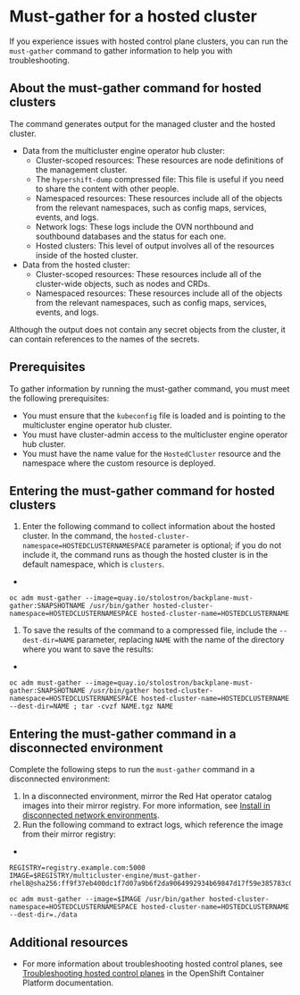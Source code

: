 # Must-gather for a hosted cluster

If you experience issues with hosted control plane clusters, you can run the `must-gather` command to gather information to help you with troubleshooting.

## About the must-gather command for hosted clusters

The command generates output for the managed cluster and the hosted cluster.

* Data from the multicluster engine operator hub cluster:
  * Cluster-scoped resources: These resources are node definitions of the management cluster.
  * The `hypershift-dump` compressed file: This file is useful if you need to share the content with other people.
  * Namespaced resources: These resources include all of the objects from the relevant namespaces, such as config maps, services, events, and logs.
  * Network logs: These logs include the OVN northbound and southbound databases and the status for each one.
  * Hosted clusters: This level of output involves all of the resources inside of the hosted cluster.
* Data from the hosted cluster:
  * Cluster-scoped resources: These resources include all of the cluster-wide objects, such as nodes and CRDs.
  * Namespaced resources: These resources include all of the objects from the relevant namespaces, such as config maps, services, events, and logs.

Although the output does not contain any secret objects from the cluster, it can contain references to the names of the secrets.

## Prerequisites

To gather information by running the must-gather command, you must meet the following prerequisites:

* You must ensure that the `kubeconfig` file is loaded and is pointing to the multicluster engine operator hub cluster.
* You must have cluster-admin access to the multicluster engine operator hub cluster.
* You must have the name value for the `HostedCluster` resource and the namespace where the custom resource is deployed.

## Entering the must-gather command for hosted clusters

1. Enter the following command to collect information about the hosted cluster. In the command, the `hosted-cluster-namespace=HOSTEDCLUSTERNAMESPACE` parameter is optional; if you do not include it, the command runs as though the hosted cluster is in the default namespace, which is `clusters`.

+
```
oc adm must-gather --image=quay.io/stolostron/backplane-must-gather:SNAPSHOTNAME /usr/bin/gather hosted-cluster-namespace=HOSTEDCLUSTERNAMESPACE hosted-cluster-name=HOSTEDCLUSTERNAME
```

1. To save the results of the command to a compressed file, include the `--dest-dir=NAME` parameter, replacing `NAME` with the name of the directory where you want to save the results:

+
```
oc adm must-gather --image=quay.io/stolostron/backplane-must-gather:SNAPSHOTNAME /usr/bin/gather hosted-cluster-namespace=HOSTEDCLUSTERNAMESPACE hosted-cluster-name=HOSTEDCLUSTERNAME --dest-dir=NAME ; tar -cvzf NAME.tgz NAME
```

## Entering the must-gather command in a disconnected environment

Complete the following steps to run the `must-gather` command in a disconnected environment:

1. In a disconnected environment, mirror the Red Hat operator catalog images into their mirror registry. For more information, see [Install in disconnected network environments](../install/install_disconnected.adoc#install-on-disconnected-networks).
2. Run the following command to extract logs, which reference the image from their mirror registry:

+
```
REGISTRY=registry.example.com:5000
IMAGE=$REGISTRY/multicluster-engine/must-gather-rhel8@sha256:ff9f37eb400dc1f7d07a9b6f2da9064992934b69847d17f59e385783c071b9d8

oc adm must-gather --image=$IMAGE /usr/bin/gather hosted-cluster-namespace=HOSTEDCLUSTERNAMESPACE hosted-cluster-name=HOSTEDCLUSTERNAME --dest-dir=./data
```

## Additional resources

* For more information about troubleshooting hosted control planes, see [Troubleshooting hosted control planes](https://docs.redhat.com/documentation/en-us/openshift_container_platform/4.14/html/hosted_control_planes/troubleshooting-hosted-control-planes) in the OpenShift Container Platform documentation.
